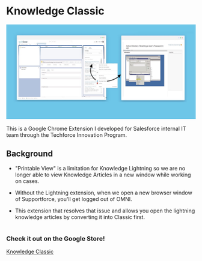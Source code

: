# Knowledge Classic 

![Knowledge Classic Logo](static/logo.jpg)

This is a Google Chrome Extension I developed for Salesforce internal IT team through the Techforce Innovation Program. 

## Background

- "Printable View" is a limitation for Knowledge Lightning so we are no longer able to view Knowledge Articles in a new window while working on cases. 

- Without the Lightning extension, when we open a new browser window of Supportforce, you'll get logged out of OMNI. 

- This extension that resolves that issue and allows you open the lightning knowledge articles by converting it into Classic first. 

#

### Check it out on the Google Store!
[Knowledge Classic](https://chrome.google.com/webstore/detail/knowledge-classic/gmdbpnjnceiomokflphcodnbfpceimcd?hl=en&authuser=1)


#
